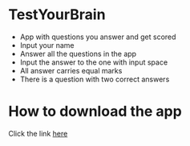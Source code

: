 # TestYourBrain
- App with questions you answer and get scored
- Input your name
- Answer all the questions in the app
- Input the answer to the one with input space
- All answer carries equal marks
- There is a question with two correct answers


# How to download the app   

Click the link [here](https://drive.google.com/open?id=1er31zLGLJJy-KrTxhI80yLKsONVeKeNZ)
